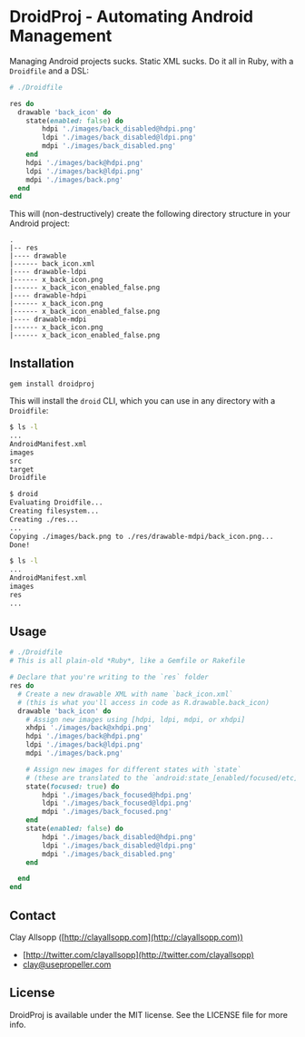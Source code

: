 # DroidProj - Automating Android Management

Managing Android projects sucks. Static XML sucks. Do it all in Ruby, with a `Droidfile` and a DSL:

```ruby
# ./Droidfile

res do
  drawable 'back_icon' do
    state(enabled: false) do
        hdpi './images/back_disabled@hdpi.png'
        ldpi './images/back_disabled@ldpi.png'
        mdpi './images/back_disabled.png'
    end
    hdpi './images/back@hdpi.png'
    ldpi './images/back@ldpi.png'
    mdpi './images/back.png'
  end
end
```

This will (non-destructively) create the following directory structure in your Android project:

```
.
|-- res
|---- drawable
|------ back_icon.xml
|---- drawable-ldpi
|------ x_back_icon.png
|------ x_back_icon_enabled_false.png
|---- drawable-hdpi
|------ x_back_icon.png
|------ x_back_icon_enabled_false.png
|---- drawable-mdpi
|------ x_back_icon.png
|------ x_back_icon_enabled_false.png
```

## Installation

`gem install droidproj`

This will install the `droid` CLI, which you can use in any directory with a `Droidfile`:

```bash
$ ls -l
...
AndroidManifest.xml
images
src
target
Droidfile

$ droid
Evaluating Droidfile...
Creating filesystem...
Creating ./res...
...
Copying ./images/back.png to ./res/drawable-mdpi/back_icon.png...
Done!

$ ls -l
...
AndroidManifest.xml
images
res
...
```

## Usage

```ruby
# ./Droidfile
# This is all plain-old *Ruby*, like a Gemfile or Rakefile

# Declare that you're writing to the `res` folder
res do
  # Create a new drawable XML with name `back_icon.xml`
  # (this is what you'll access in code as R.drawable.back_icon)
  drawable 'back_icon' do
    # Assign new images using [hdpi, ldpi, mdpi, or xhdpi]
    xhdpi './images/back@xhdpi.png'
    hdpi './images/back@hdpi.png'
    ldpi './images/back@ldpi.png'
    mdpi './images/back.png'

    # Assign new images for different states with `state`
    # (these are translated to the `android:state_[enabled/focused/etc]` XML)
    state(focused: true) do
        hdpi './images/back_focused@hdpi.png'
        ldpi './images/back_focused@ldpi.png'
        mdpi './images/back_focused.png'
    end
    state(enabled: false) do
        hdpi './images/back_disabled@hdpi.png'
        ldpi './images/back_disabled@ldpi.png'
        mdpi './images/back_disabled.png'
    end

  end
end
```

## Contact

Clay Allsopp ([http://clayallsopp.com](http://clayallsopp.com))

- [http://twitter.com/clayallsopp](http://twitter.com/clayallsopp)
- [clay@usepropeller.com](clay@usepropeller.com)

## License

DroidProj is available under the MIT license. See the LICENSE file for more info.
